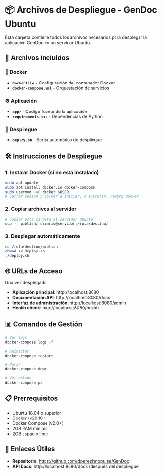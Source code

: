# 📦 Archivos de Despliegue - GenDoc Ubuntu

Esta carpeta contiene todos los archivos necesarios para desplegar la aplicación GenDoc en un servidor Ubuntu.

## 📁 Archivos Incluidos

### 🐳 **Docker**
- **`Dockerfile`** - Configuración del contenedor Docker
- **`docker-compose.yml`** - Orquestación de servicios

### ⚙️ **Aplicación**
- **`app/`** - Código fuente de la aplicación
- **`requirements.txt`** - Dependencias de Python

### 🚀 **Despliegue**
- **`deploy.sh`** - Script automático de despliegue

## 🛠️ Instrucciones de Despliegue

### 1. Instalar Docker (si no está instalado)
```bash
sudo apt update
sudo apt install docker.io docker-compose
sudo usermod -aG docker $USER
# Cerrar sesión y volver a iniciar, o ejecutar: newgrp docker
```

### 2. Copiar archivos al servidor
```bash
# Copiar esta carpeta al servidor Ubuntu
scp -r publish/ usuario@servidor:/ruta/destino/
```

### 3. Desplegar automáticamente
```bash
cd /ruta/destino/publish
chmod +x deploy.sh
./deploy.sh
```

## 🌐 URLs de Acceso

Una vez desplegado:
- **Aplicación principal**: http://localhost:8080
- **Documentación API**: http://localhost:8080/docs
- **Interfaz de administración**: http://localhost:8080/admin
- **Health check**: http://localhost:8080/health

## 📊 Comandos de Gestión

```bash
# Ver logs
docker-compose logs -f

# Reiniciar
docker-compose restart

# Parar
docker-compose down

# Ver estado
docker-compose ps
```

## 📋 Prerrequisitos

- Ubuntu 18.04 o superior
- Docker (v20.10+)
- Docker Compose (v2.0+)
- 2GB RAM mínimo
- 2GB espacio libre

## 🔗 Enlaces Útiles

- **Repositorio**: https://github.com/dperezinnopulse/GenDoc
- **API Docs**: http://localhost:8080/docs (después del despliegue)
